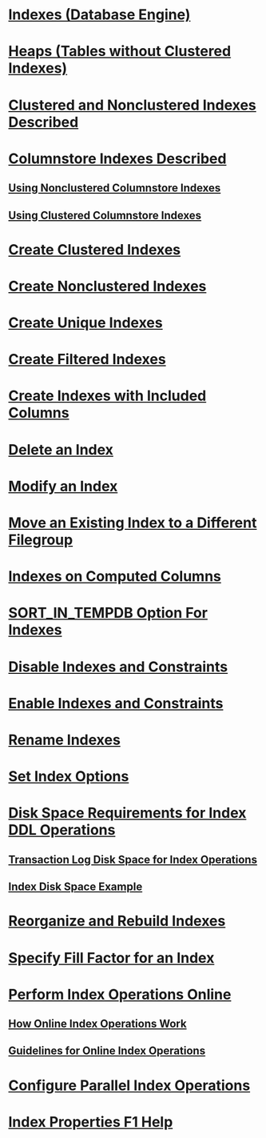 # [Indexes (Database Engine)](indexes.md)
# [Heaps (Tables without Clustered Indexes)](heaps-tables-without-clustered-indexes.md)
# [Clustered and Nonclustered Indexes Described](clustered-and-nonclustered-indexes-described.md)
# [Columnstore Indexes Described](columnstore-indexes-described.md)
## [Using Nonclustered Columnstore Indexes](dbengine-columnstore-indexes.md)
## [Using Clustered Columnstore Indexes](dbengine-columnstore-indexes.md)
# [Create Clustered Indexes](create-clustered-indexes.md)
# [Create Nonclustered Indexes](create-nonclustered-indexes.md)
# [Create Unique Indexes](create-unique-indexes.md)
# [Create Filtered Indexes](create-filtered-indexes.md)
# [Create Indexes with Included Columns](create-indexes-with-included-columns.md)
# [Delete an Index](delete-an-index.md)
# [Modify an Index](modify-an-index.md)
# [Move an Existing Index to a Different Filegroup](move-an-existing-index-to-a-different-filegroup.md)
# [Indexes on Computed Columns](indexes-on-computed-columns.md)
# [SORT_IN_TEMPDB Option For Indexes](sort-in-tempdb-option-for-indexes.md)
# [Disable Indexes and Constraints](disable-indexes-and-constraints.md)
# [Enable Indexes and Constraints](enable-indexes-and-constraints.md)
# [Rename Indexes](rename-indexes.md)
# [Set Index Options](set-index-options.md)
# [Disk Space Requirements for Index DDL Operations](disk-space-requirements-for-index-ddl-operations.md)
## [Transaction Log Disk Space for Index Operations](transaction-log-disk-space-for-index-operations.md)
## [Index Disk Space Example](index-disk-space-example.md)
# [Reorganize and Rebuild Indexes](reorganize-and-rebuild-indexes.md)
# [Specify Fill Factor for an Index](specify-fill-factor-for-an-index.md)
# [Perform Index Operations Online](perform-index-operations-online.md)
## [How Online Index Operations Work](how-online-index-operations-work.md)
## [Guidelines for Online Index Operations](guidelines-for-online-index-operations.md)
# [Configure Parallel Index Operations](configure-parallel-index-operations.md)
# [Index Properties F1 Help](index-properties-f1-help.md)

